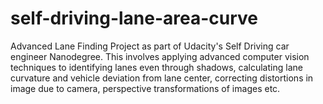 # self-driving-lane-area-curve
Advanced Lane Finding Project as part of Udacity's Self Driving car engineer Nanodegree. This involves applying advanced computer vision techniques to identifying lanes even through shadows, calculating lane curvature and vehicle deviation from lane center,  correcting distortions in image due to camera, perspective transformations of images etc.
